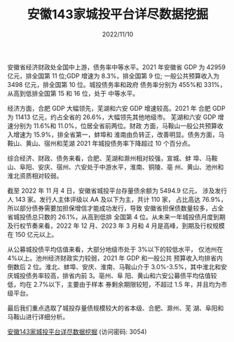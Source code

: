 ﻿---
title: 安徽143家城投平台详尽数据挖掘
date: 2022/11/10
updated: 1970-01-01 08:00:00
tags:
- 城投
categories: 走遍中国系列之四
---
安徽省经济财政处全国中上游，债务率中等水平。2021 年安徽省 GDP 为 42959 亿元，排全国第 11 位;GDP 增速为 8.3%，排全国第 9 位; 一般公共预算收入为 3498 亿元，排全国第 10 位。城投债务率和政府 债务率分别为 455%和 331%，从高到低排全国第 15 和 16 位，处于 中等水平。

经济方面，合肥 GDP 大幅领先，芜湖和六安 GDP 增速较高。2021 年 合肥 GDP 为 11413 亿元，约占全省的 26.6%，大幅领先其他地级市。 芜湖和六安 GDP 增速分别为 11.6%和 11.0%，位居全省前两位。财政 方面，马鞍山一般公共预算收入增速为 15.9%，排全省第一，蚌埠和 淮南由负转正，改善明显。债务方面，马鞍山、黄山、宿州和芜湖 2021 年城投债务率下降超过 10 个百分点。

综合经济、财政、债务来看，合肥、芜湖和滁州相对较强，宣城、蚌 埠、马鞍山、阜阳、安庆、宿州、六安处于中游水平，淮南、铜陵、亳 州、黄山、池州和淮北资质相对较弱。
<!-- more -->
截至 2022 年 11 月 4 日，安徽省城投平台存量债余额为 5494.9 亿元， 涉及发行人 143 家。发行人主体评级以 AA 及以下为主，共计 110 家， 占比高达 76.9%，所以部分债券需要加担保增信才能成功发行，导致 安徽省担保债数量较多，占全省城投债总只数的 26.1%，从高到低排 全国第 4 位。从未来一年城投债月度到期及行权节奏来看，2022 年 12 月、2023 年 3 月和 4 月是高峰，到期及行权规模在 150 亿元以上。

从公募城投债平均估值来看，大部分地级市处于 3%以下的较低水平， 仅池州在 4%以上。池州经济财政实力较弱，2021 年 GDP 和一般公共 预算收入均排省内倒数后 2 位。淮北、蚌埠、安庆、淮南、马鞍山介于 3.0%-3.5%，其中淮北和安庆城投债务率较高，排省内前 3。亳州、阜 阳、黄山和六安公募债平均估值较低，均在 2.7%以下，主要由于样本 券剩余期限较短，不超过 1.5 年，并且均为市级平台。

最后我们重点选取了城投存量债规模较大的省本级、合肥、滁州、芜 湖、阜阳和马鞍山进行详细分析。


[安徽143家城投平台详尽数据挖掘](https://url12.ctfile.com/f/3948612-722537574-9bc62b?p=3054)
 (访问密码: 3054)
